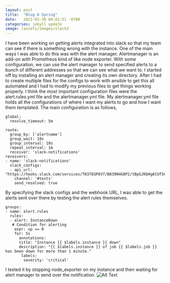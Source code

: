 ```yaml
---
layout: post
title:  "Blog 6 Spring"
date:   2022-03-30 08:02:51 -0700
categories: jekyll update
image: /assets/images/slack2
---
```

I have been working on getting alerts integrated into slack so that my team can see if there is something wrong with the instance. One of the main ways I was able to do this was with the alert manager. Alertmanager is an add-on with Prometheus kind of like node exporter. With some configuration, we can use the alert manager to send specified alerts to a bunch of different addresses so that we can see what we want to. I started off by installing an alert manager and creating its own directory. After I had to create multiple files for the configs to work with ansible to get this all automated and I had to modify my previous files to get things working properly. I think the most important configuration files were the alert.rules.yml  file and the alertmanager.yml file. My alertmanager.yml file holds all the configurations of where I want my alerts to go and how I want them templated. 
The main configuration is as follows,
```
global:
  resolve_timeout: 5m

route:
  group_by: ['alertname']
  group_wait: 10s
  group_interval: 10s
  repeat_interval: 1m
  receiver: 'slack-notifications'
receivers:
- name: 'slack-notifications'
  slack_configs:
  - api_url: "https://hooks.slack.com/services/T037EGP6V7/B039N4G8P2/tBpGJKbHg6CUf56KIUlh7O"
    channel: '#tests'
    send_resolved: true
```
By specifying the slack configs and the webhook URL, I was able to get the alerts sent over there by testing the alert rules themselves.
```
groups:
- name: alert.rules
  rules:
  - alert: InstanceDown
   # Condition for alerting
    expr: up == 0
    for: 5s
      annotations:
      title: "Instance {{ $labels.instance }} down"
      description: "{{ $labels.instance }} of job {{ $labels.job }} has been down for more than 1 minute."
       labels:
        severity: 'critical'
```
I tested it by stopping node_exporter on my instance and then waiting for alert manager to send over the notification. 
![Alt Text](/assets/images/slack2)